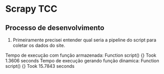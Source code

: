 # Scrapy TCC

## Processo de desenvolvimento

1. Primeiramente precisei entender qual seria a pipeline do script para coletar os dados do site.

Tempo de execução com função armazenada: Function script() {} Took 1.3606 seconds
Tempo de execução gerando função dinamica: Function script() {} Took 15.7843 seconds
